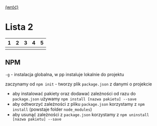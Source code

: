 [(wróć)](../)

# Lista 2
| 1 | 2 | 3 | 4 | 5 |
|---|---|---|---|---|
|   |   |   |   |   |

## NPM
`-g` - instalacja globalna, w pp instaluje lokalnie do projektu

zaczynamy od `npm init` - tworzy plik `package.json` z danymi o projekcie  
* aby instalować pakiety oraz dodawać zależności od razu do `package.json` używamy `npm install [nazwa pakietu] --save`  
* aby odtworzyć zależności z pliku `package.json` korzystamy z `npm install` (powstaje folder `node_modules`)
* aby usunąć zależności z `package.json` korzystamy z `npm uninstall [nazwa pakietu] --save`
